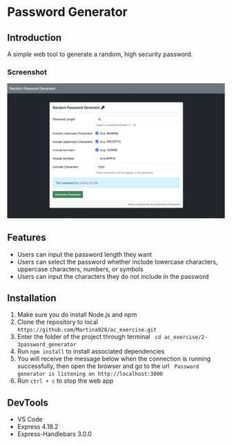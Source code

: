 # Password Generator

## Introduction

A simple web tool to generate a random, high security password.

### Screenshot

![](./screenshot.png)

## Features

- Users can input the password length they want
- Users can select the password whether include lowercase characters, uppercase characters, numbers, or symbols
- Users can input the characters they do not include in the password

## Installation

1. Make sure you do install Node.js and npm
2. Clone the repository to local
```https://github.com/Martina928/ac_exercise.git```
3. Enter the folder of the project through terminal
``` cd ac_exercise/2-3password_generator```
4. Run `npm install` to install associated dependencies
5. You will receive the message below when the connection is running successfully, then open the browser and go to the url
``` Password generator is listening on http://localhost:3000```
6. Run `ctrl + c` to stop the web app

## DevTools

- VS Code
- Express 4.18.2
- Express-Handlebars 3.0.0

